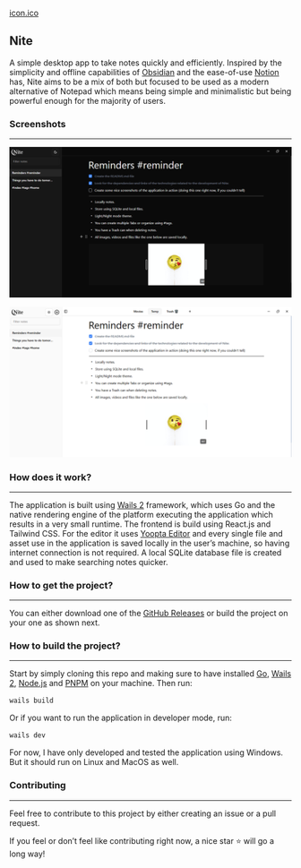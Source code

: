 [icon.ico](screenshots/logo.png)

## Nite

A simple desktop app to take notes quickly and efficiently. Inspired by the simplicity and offline capabilities of [Obsidian](https://obsidian.md/) and the ease-of-use [Notion](https://www.notion.com/) has, Nite aims to be a mix of both but focused to be used as a modern alternative of Notepad which means being simple and minimalistic but being powerful enough for the majority of users.

### Screenshots

---

![image.png](screenshots/dark.png)

![image.png](screenshots/light.png)

### How does it work?

---

The application is built using [Wails 2](https://wails.io/) framework, which uses Go and the native rendering engine of the platform executing the application which results in a very small runtime. The frontend is build using React.js and Tailwind CSS. For the editor it uses [Yoopta Editor](https://yoopta.dev/) and every single file and asset use in the application is saved locally in the user’s machine, so having internet connection is not required. A local SQLite database file is created and used to make searching notes quicker.

### How to get the project?

---

You can either download one of the [GitHub Releases](https://github.com/Gregor-VM/Nite/releases) or build the project on your one as shown next.

### How to build the project?

---

Start by simply cloning this repo and making sure to have installed [Go](https://go.dev/dl/), [Wails 2](https://wails.io/), [Node.js](https://nodejs.org/en/download) and [PNPM](https://pnpm.io/installation) on your machine. Then run:

```bash
wails build
```

Or if you want to run the application in developer mode, run:

```bash
wails dev
```

For now, I have only developed and tested the application using Windows. But it should run on Linux and MacOS as well.

### Contributing

---

Feel free to contribute to this project by either creating an issue or a pull request.

If you feel or don’t feel like contributing right now, a nice star ⭐ will go a long way!
